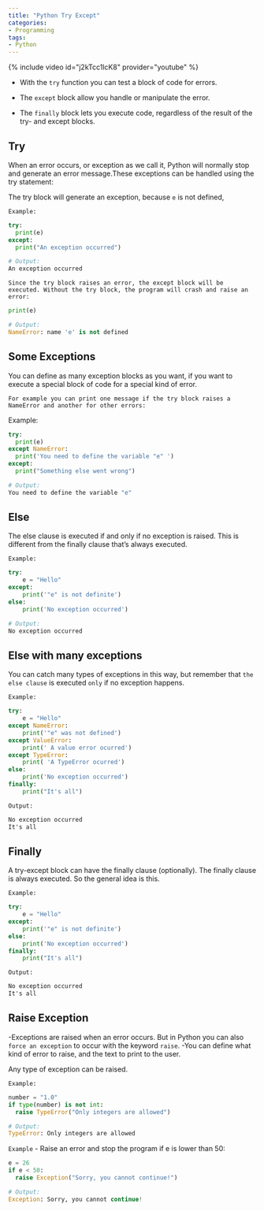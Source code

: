 ```yaml
---
title: "Python Try Except"
categories:
- Programming
tags:
- Python
---
```


{% include video id="j2kTcc1lcK8" provider="youtube" %}

- With the `try` function you can test a block of code for errors.

- The `except` block allow you handle or manipulate the error.

- The `finally` block lets you execute code, regardless of the result of the try- and except blocks.

## Try

When an error occurs, or exception as we call it, Python will normally stop and generate an error message.These exceptions can be handled using the try statement:

The try block will generate an exception, because `e` is not defined,

`Example:`

```python
try:
  print(e)
except:
  print("An exception occurred") 

# Output:
An exception occurred
```

`Since the try block raises an error, the except block will be executed. Without the try block, the program will crash and raise an error:`

```python
print(e)

# Output:
NameError: name 'e' is not defined
```

## Some Exceptions

You can define as many exception blocks as you want,  if you want to execute a special block of code for a special kind of error.

`For example you can print one message if the try block raises a NameError and another for other errors:`

Example:

```python
try:
  print(e)
except NameError:
  print('You need to define the variable "e" ')
except:
  print("Something else went wrong") 

# Output:
You need to define the variable "e"
```

## Else

The else clause is executed if and only if no exception is raised. This is different from the finally clause that’s always executed.

`Example:`

```python
try:
    e = "Hello"
except:
    print('"e" is not definite')
else:
    print('No exception occurred')

# Output:
No exception occurred
```

## Else with many exceptions

You can catch many types of exceptions in this way, but remember that `the else clause` is executed `only` if no exception happens.

`Example:`

```python
try:
    e = "Hello"
except NameError:
    print('"e" was not defined')
except ValueError:
    print(' A value error ocurred')
except TypeError:
    print( 'A TypeError ocurred')
else:
    print('No exception occurred')
finally:
    print("It's all")
```

`Output:`

```txt
No exception occurred
It's all
```

## Finally

A try-except block can have the finally clause (optionally). The finally clause is always executed.
So the general idea is this.

`Example:`

```python
try:
    e = "Hello"
except:
    print('"e" is not definite')
else:
    print('No exception occurred')
finally:
    print("It's all")
```

`Output:`

```txt
No exception occurred
It's all
```

## Raise Exception

-Exceptions are raised when an error occurs. But in Python you can also `force an exception` to occur with the keyword `raise`.
-You can define what kind of error to raise, and the text to print to the user.

Any type of exception can be raised.

`Example:`

```python
number = "1.0"
if type(number) is not int:
  raise TypeError("Only integers are allowed")

# Output:
TypeError: Only integers are allowed
```

`Example` - Raise an error and stop the program if e is lower than 50:

```python
e = 26
if e < 50:
  raise Exception("Sorry, you cannot continue!")

# Output:
Exception: Sorry, you cannot continue!
```
